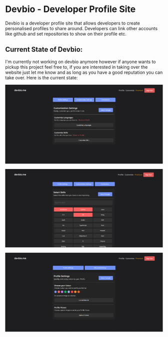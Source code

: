 # Devbio - Developer Profile Site
Devbio is a developer profile site that allows developers to create personalised profiles to share around. Developers can link other accounts like github and set repositories to show on their profile etc.

## Current State of Devbio:
I'm currently not working on devbio anymore however if anyone wants to pickup this project feel free to, if you are interested in taking over the website just let me know and as long as you have a good reputation you can take over. Here is the current state: 

![Web Screenshot](https://github.com/NotKatsu/Devbio/blob/55ff48df47b4b6e8960f7cb8752ef66cfd81089f/images/image.png)

![Web Screenshot](https://github.com/NotKatsu/Devbio/blob/55ff48df47b4b6e8960f7cb8752ef66cfd81089f/images/image2.png)

![Web Screenshot](https://github.com/NotKatsu/Devbio/blob/55ff48df47b4b6e8960f7cb8752ef66cfd81089f/images/image3.png)

